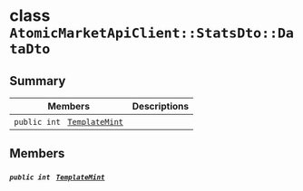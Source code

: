 # class `AtomicMarketApiClient::StatsDto::DataDto` 

## Summary

 Members                                | Descriptions                                
----------------------------------------|---------------------------------------------
`public int ` [`TemplateMint`](#class_atomic_market_api_client_1_1_stats_dto_1_1_data_dto_1a4396bb541ff35b5e24cd68972c9f447f) | 

## Members

##### `public int ` [`TemplateMint`](#class_atomic_market_api_client_1_1_stats_dto_1_1_data_dto_1a4396bb541ff35b5e24cd68972c9f447f) 

